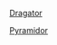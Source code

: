<a href="https://adaligand.github.io/Textivator/Dragator.html">Dragator
  <p>
<a href="https://adaligand.github.io/Textivator/Pyramidor.html">Pyramidor
  <p>
